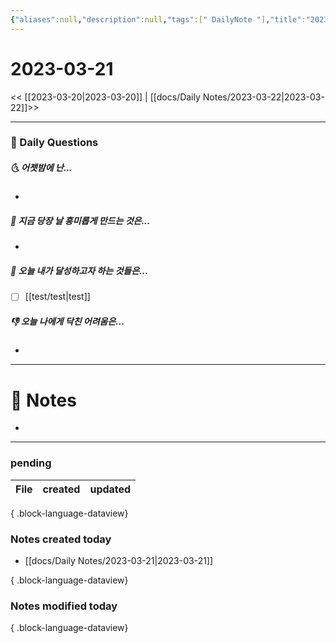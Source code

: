 ```yaml
---
{"aliases":null,"description":null,"tags":[" DailyNote "],"title":"2023-03-21","created":"2023-03-21T17:42:09","updated":"2023-07-15T21:30:20","dg-publish":true,"permalink":"/docs/Daily Notes/2023-03-21/","dgPassFrontmatter":true}
---
```



# 2023-03-21

<< [[2023-03-20\|2023-03-20]] | [[docs/Daily Notes/2023-03-22\|2023-03-22]]>>

---

### 📅 Daily Questions

##### 🌜 어젯밤에 난...

- 

##### 🙌 지금 당장 날 흥미롭게 만드는 것은...

- 

##### 🚀 오늘 내가 달성하고자 하는 것들은...

- [ ] [[test/test\|test]]

##### 👎 오늘 나에게 닥친 어려움은...

- 

---

# 📝 Notes

- 


---

### pending

| File | created | updated |
| ---- | ------- | ------- |

{ .block-language-dataview}

### Notes created today

- [[docs/Daily Notes/2023-03-21\|2023-03-21]]

{ .block-language-dataview}

### Notes modified today


{ .block-language-dataview}
